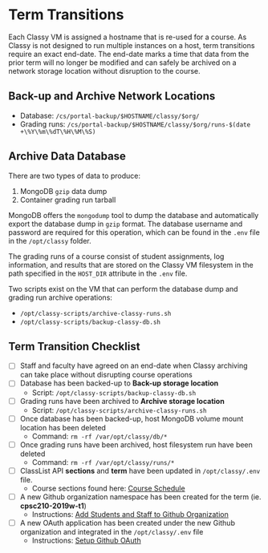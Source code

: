 # Term Transitions

Each Classy VM is assigned a hostname that is re-used for a course. As Classy is not designed to run multiple instances on a host, term transitions require an exact end-date. The end-date marks a time that data from the prior term will no longer be modified and can safely be archived on a network storage location without disruption to the course.

## Back-up and Archive Network Locations

- Database: `/cs/portal-backup/$HOSTNAME/classy/$org/`
- Grading runs: `/cs/portal-backup/$HOSTNAME/classy/$org/runs-$(date +\%Y\%m\%dT\%H\%M\%S)`

## Archive Data Database

There are two types of data to produce:

1. MongoDB `gzip` data dump
2. Container grading run tarball

MongoDB offers the `mongodump` tool to dump the database and automatically export the database dump in `gzip` format. The database username and password are required for this operation, which can be found in the `.env` file in the `/opt/classy` folder.

The grading runs of a course consist of student assignments, log information, and results that are stored on the Classy VM filesystem in the path specified in the `HOST_DIR` attribute in the `.env` file.

Two scripts exist on the VM that can perform the database dump and grading run archive operations:

- `/opt/classy-scripts/archive-classy-runs.sh`
- `/opt/classy-scripts/backup-classy-db.sh`

## Term Transition Checklist

- [ ] Staff and faculty have agreed on an end-date when Classy archiving can take place without disrupting course operations
- [ ] Database has been backed-up to **Back-up storage location**
  - Script: `/opt/classy-scripts/backup-classy-db.sh`
- [ ] Grading runs have been archived to **Archive storage location**
  - Script: `/opt/classy-scripts/archive-classy-runs.sh`
- [ ] Once database has been backed-up, host MongoDB volume mount location has been deleted
  - Command: `rm -rf /var/opt/classy/db/*`
- [ ] Once grading runs have been archived, host filesystem run have been deleted
  - Command: `rm -rf /var/opt/classy/runs/*`
- [ ] ClassList API **sections** and **term** have been updated in `/opt/classy/.env` file.
  - Course sections found here: [Course Schedule](https://courses.students.ubc.ca/cs/courseschedule?pname=subjarea&tname=subj-department&dept=CPSC)
- [ ] A new Github organization namespace has been created for the term  (ie. **cpsc210-2019w-t1**)
  - Instructions: [Add Students and Staff to Github Organization](/docs/tech-staff/githubsetup.md#add-students-and-staff-to-github-organization)
- [ ] A new OAuth application has been created under the new Github organization and integrated in the `/opt/classy/.env` file
  - Instructions: [Setup Github OAuth](/docs/tech-staff/githubsetup.md#setup-github-oauth)
